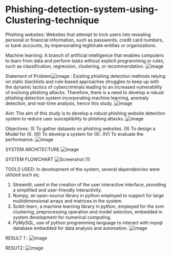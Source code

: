 # Phishing-detection-system-using-Clustering-technique

Phishing websites: Websites that attempt to trick users into revealing personal or financial information, such as passwords, credit card numbers, or bank accounts, by impersonating legitimate entities or organizations.

Machine learning: A branch of artificial intelligence that enables computers to learn from data and perform tasks without explicit programming or rules, such as classification, regression, clustering, or recommendation.
![image](https://github.com/user-attachments/assets/ef50ee30-f9c9-483e-9bef-0686990d7283)

Statement of Problem![image](https://github.com/user-attachments/assets/e3f24c50-7a3f-44d6-a836-4f6fe1cac6f1) : Existing phishing detection methods relying on static blacklists and rule-based approaches struggles to keep up with the dynamic tactics of cybercriminals leading to an increased vulnerability of evolving phishing attacks.
Therefore, there is a need to develop a robust phishing detection system incorporating machine learning, anomaly detection, and real-time analysis, hence this study.
![image](https://github.com/user-attachments/assets/cebda9b7-36b6-4a0e-9f1c-fa604ebf5bf7)

Aim:
  The aim of this study is to develop a robust phishing website detection system to reduce user susceptibility to phishing attacks.
![image](https://github.com/user-attachments/assets/8b0f005e-d226-4eec-95db-b20e1ea770ca)

Objectives:
(I)  To gather datasets on phishing websites.
(II)  To design a Model for (I).
(III)  To develop a system for (II).
(IV)  To evaluate the performance.
![image](https://github.com/user-attachments/assets/656f5ea9-8f8c-4639-be12-55556920b2fa)


SYSTEM ARCHITECTURE
![image](https://github.com/user-attachments/assets/c898d6c8-6525-40b6-9db1-3339961892e4)

SYSTEM FLOWCHART
![Screenshot (1)](https://github.com/user-attachments/assets/aa9ab602-fa3c-43b0-bb1e-32000c7c4d0f)

TOOLS USED: 
In development of the system, several dependencies were utilized such as;
1. Streamlit, used in the creation of the user interactive interface, providing a simplified and user-friendly interactivity.
2. Numpy, an open-source library in python employed to support for large multidimensional arrays and matrices in the system.
3. Scikit-learn, a machine learning library in python, employed for the svm clustering, preprocessing operation and model selection, embedded in system development    for numerical computing.
4. PyMySQL, use of python programming language to interact with mysql database embedded for data analysis and automation.
![image](https://github.com/user-attachments/assets/5a6bf911-d0ce-402d-a8f8-1de6d8681090)


RESULT 1 : ![image](https://github.com/user-attachments/assets/bcb73882-0f9b-42b8-a814-1b4c6a94e4b9)

RESUT2: ![image](https://github.com/user-attachments/assets/aea447fd-3773-41d9-b2fb-3a5fd05c675b)





